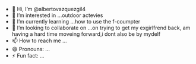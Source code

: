 - 👋 Hi, I’m @albertovazquezgil4
- 👀 I’m interested in ...outdoor actevies
- 🌱 I’m currently learning ...how to use the f-coumpter
- 💞️ I’m looking to collaborate on ...on trying to get my exgirlfrend back, am having a hard time moveing forward,i dont also be by mydelf
- 📫 How to reach me ...
- 😄 Pronouns: ...
- ⚡ Fun fact: ...

<!---
albertovazquezgil4/albertovazquezgil4 is a ✨ special ✨ repository because its `README.md` (this file) appears on your GitHub profile.
You can click the Preview link to take a look at your changes.
--->
